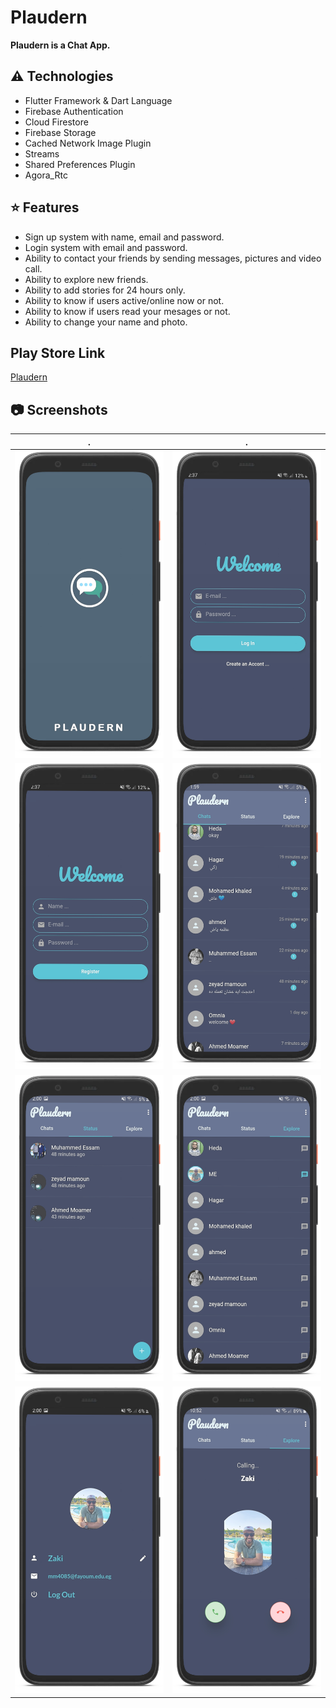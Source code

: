 # Plaudern

__Plaudern is a Chat App.__

## ⚠️ Technologies
* Flutter Framework & Dart Language
* Firebase Authentication
* Cloud Firestore
* Firebase Storage
* Cached Network Image Plugin
* Streams
* Shared Preferences Plugin
* Agora_Rtc

## ⭐ Features
* Sign up system with name, email and password.
* Login system with email and password.
* Ability to contact your friends by sending messages, pictures and video call.
* Ability to explore new friends.
* Ability to add stories for 24 hours only.
* Ability to know if users active/online now or not.
* Ability to know if users read your mesages or not.
* Ability to change your name and photo.

## Play Store Link
[Plaudern](https://play.google.com/store/apps/details?id=com.zaki.plaudern)

## 📷 Screenshots
| . | . |
| --- | --- |
![splash_screen](/screenshots/splash_screen.png) | ![login](/screenshots/login.png)
![signup](/screenshots/signup.png) | ![inbox](/screenshots/inbox.png)
![story](/screenshots/story.png) | ![explore](/screenshots/explore.png)
![setting](/screenshots/setting.png) | ![calling](/screenshots/calling.png)
